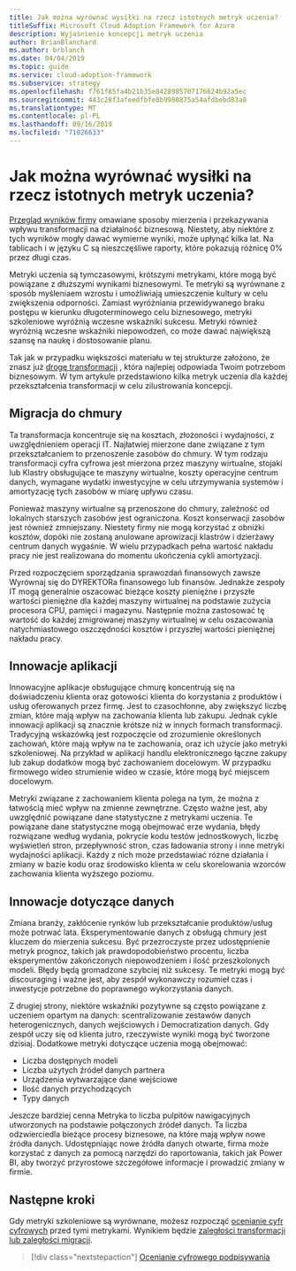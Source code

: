 ```yaml
---
title: Jak można wyrównać wysiłki na rzecz istotnych metryk uczenia?
titleSuffix: Microsoft Cloud Adoption Framework for Azure
description: Wyjaśnienie koncepcji metryk uczenia
author: BrianBlanchard
ms.author: brblanch
ms.date: 04/04/2019
ms.topic: guide
ms.service: cloud-adoption-framework
ms.subservice: strategy
ms.openlocfilehash: f761f85fa4b21b35e8428985707176624b92a5ec
ms.sourcegitcommit: 443c28f3afeedfbfe8b9980875a54afdbebd83a8
ms.translationtype: MT
ms.contentlocale: pl-PL
ms.lasthandoff: 09/16/2019
ms.locfileid: "71026633"
---
```

<!-- markdownlint-disable MD026 -->

# <a name="how-can-we-align-efforts-to-meaningful-learning-metrics"></a>Jak można wyrównać wysiłki na rzecz istotnych metryk uczenia?

[Przegląd wyników firmy](./business-outcomes/index.md) omawiane sposoby mierzenia i przekazywania wpływu transformacji na działalność biznesową. Niestety, aby niektóre z tych wyników mogły dawać wymierne wyniki, może upłynąć kilka lat. Na tablicach i w języku C są nieszczęśliwe raporty, które pokazują różnicę 0% przez długi czas.

Metryki uczenia są tymczasowymi, krótszymi metrykami, które mogą być powiązane z dłuższymi wynikami biznesowymi. Te metryki są wyrównane z sposób myśleniaem wzrostu i umożliwiają umieszczenie kultury w celu zwiększenia odporności. Zamiast wyróżniania przewidywanego braku postępu w kierunku długoterminowego celu biznesowego, metryki szkoleniowe wyróżnią wczesne wskaźniki sukcesu. Metryki również wyróżnią wczesne wskaźniki niepowodzeń, co może dawać największą szansę na naukę i dostosowanie planu.

Tak jak w przypadku większości materiału w tej strukturze założono, że znasz już [drogę transformacji](../govern/guides/index.md) , która najlepiej odpowiada Twoim potrzebom biznesowym. W tym artykule przedstawiono kilka metryk uczenia dla każdej przekształcenia transformacji w celu zilustrowania koncepcji.

## <a name="cloud-migration"></a>Migracja do chmury

Ta transformacja koncentruje się na kosztach, złożoności i wydajności, z uwzględnieniem operacji IT. Najłatwiej mierzone dane związane z tym przekształcaniem to przenoszenie zasobów do chmury. W tym rodzaju transformacji cyfra cyfrowa jest mierzona przez maszyny wirtualne, stojaki lub Klastry obsługujące te maszyny wirtualne, koszty operacyjne centrum danych, wymagane wydatki inwestycyjne w celu utrzymywania systemów i amortyzację tych zasobów w miarę upływu czasu.

Ponieważ maszyny wirtualne są przenoszone do chmury, zależność od lokalnych starszych zasobów jest ograniczona. Koszt konserwacji zasobów jest również zmniejszany. Niestety firmy nie mogą korzystać z obniżki kosztów, dopóki nie zostaną anulowane aprowizacji klastrów i dzierżawy centrum danych wygaśnie. W wielu przypadkach pełna wartość nakładu pracy nie jest realizowana do momentu ukończenia cykli amortyzacji.

Przed rozpoczęciem sporządzania sprawozdań finansowych zawsze Wyrównaj się do DYREKTORa finansowego lub finansów. Jednakże zespoły IT mogą generalnie oszacować bieżące koszty pieniężne i przyszłe wartości pieniężne dla każdej maszyny wirtualnej na podstawie zużycia procesora CPU, pamięci i magazynu. Następnie można zastosować tę wartość do każdej zmigrowanej maszyny wirtualnej w celu oszacowania natychmiastowego oszczędności kosztów i przyszłej wartości pieniężnej nakładu pracy.

## <a name="application-innovation"></a>Innowacje aplikacji

Innowacyjne aplikacje obsługujące chmurę koncentrują się na doświadczeniu klienta oraz gotowości klienta do korzystania z produktów i usług oferowanych przez firmę. Jest to czasochłonne, aby zwiększyć liczbę zmian, które mają wpływ na zachowania klienta lub zakupu. Jednak cykle innowacji aplikacji są znacznie krótsze niż w innych formach transformacji. Tradycyjną wskazówką jest rozpoczęcie od zrozumienie określonych zachowań, które mają wpływ na te zachowania, oraz ich użycie jako metryki szkoleniowej. Na przykład w aplikacji handlu elektronicznego łączne zakupy lub zakup dodatków mogą być zachowaniem docelowym. W przypadku firmowego wideo strumienie wideo w czasie, które mogą być miejscem docelowym.

Metryki związane z zachowaniem klienta polega na tym, że można z łatwością mieć wpływ na zmienne zewnętrzne. Często ważne jest, aby uwzględnić powiązane dane statystyczne z metrykami uczenia. Te powiązane dane statystyczne mogą obejmować erze wydania, błędy rozwiązane według wydania, pokrycie kodu testów jednostkowych, liczbę wyświetleń stron, przepływność stron, czas ładowania strony i inne metryki wydajności aplikacji. Każdy z nich może przedstawiać różne działania i zmiany w bazie kodu oraz środowisko klienta w celu skorelowania wzorców zachowania klienta wyższego poziomu.

## <a name="data-innovation"></a>Innowacje dotyczące danych

Zmiana branży, zakłócenie rynków lub przekształcanie produktów/usług może potrwać lata. Eksperymentowanie danych z obsługą chmury jest kluczem do mierzenia sukcesu. Być przezroczyste przez udostępnienie metryk prognoz, takich jak prawdopodobieństwo procentu, liczba eksperymentów zakończonych niepowodzeniem i ilość przeszkolonych modeli. Błędy będą gromadzone szybciej niż sukcesy. Te metryki mogą być discouraging i ważne jest, aby zespół wykonawczy rozumieł czas i inwestycje potrzebne do poprawnego wykorzystania danych.

Z drugiej strony, niektóre wskaźniki pozytywne są często powiązane z uczeniem opartym na danych: scentralizowanie zestawów danych heterogenicznych, danych wejściowych i Democratization danych. Gdy zespół uczy się od klienta jutro, rzeczywiste wyniki mogą być tworzone dzisiaj. Dodatkowe metryki dotyczące uczenia mogą obejmować:

- Liczba dostępnych modeli
- Liczba użytych źródeł danych partnera
- Urządzenia wytwarzające dane wejściowe
- Ilość danych przychodzących
- Typy danych

Jeszcze bardziej cenna Metryka to liczba pulpitów nawigacyjnych utworzonych na podstawie połączonych źródeł danych. Ta liczba odzwierciedla bieżące procesy biznesowe, na które mają wpływ nowe źródła danych. Udostępniając nowe źródła danych otwarte, firma może korzystać z danych za pomocą narzędzi do raportowania, takich jak Power BI, aby tworzyć przyrostowe szczegółowe informacje i prowadzić zmiany w firmie.

## <a name="next-steps"></a>Następne kroki

Gdy metryki szkoleniowe są wyrównane, możesz rozpocząć [ocenianie cyfr cyfrowych](../digital-estate/index.md) przed tymi metrykami. Wynikiem będzie [zaległości transformacji lub zaległości migracji](../migrate/migration-considerations/prerequisites/technical-complexity.md).

> [!div class="nextstepaction"]
> [Ocenianie cyfrowego podpisywania](../digital-estate/index.md)
